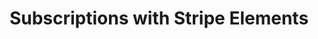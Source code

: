 ---
title: Subscriptions with Stripe Elements
lastmod: 2019-02-27T09:32:30-07:00
draft: false
description: Use Stripe Elements to create a subscription in Stripe
weight: 22
emoji: 💶
vimeo: 320660078
---